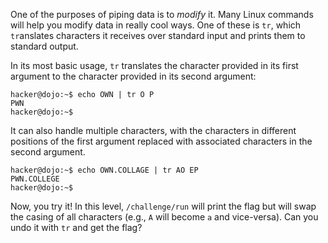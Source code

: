 One of the purposes of piping data is to _modify_ it.
Many Linux commands will help you modify data in really cool ways.
One of these is `tr`, which `tr`anslates characters it receives over standard input and prints them to standard output.

In its most basic usage, `tr` translates the character provided in its first argument to the character provided in its second argument:

```console
hacker@dojo:~$ echo OWN | tr O P
PWN
hacker@dojo:~$
```

It can also handle multiple characters, with the characters in different positions of the first argument replaced with associated characters in the second argument.

```console
hacker@dojo:~$ echo OWN.COLLAGE | tr AO EP
PWN.COLLEGE
hacker@dojo:~$
```

Now, you try it!
In this level, `/challenge/run` will print the flag but will swap the casing of all characters (e.g., `A` will become `a` and vice-versa).
Can you undo it with `tr` and get the flag?
